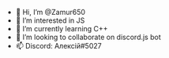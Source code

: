 - 👋 Hi, I’m @Zamur650
- 👀 I’m interested in JS
- 🌱 I’m currently learning C++
- 💞️ I’m looking to collaborate on discord.js bot
- 📫 Discord: Алексiй#5027

